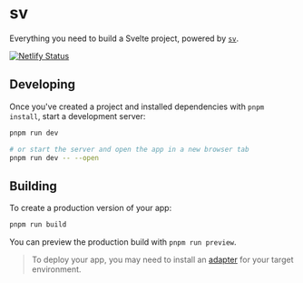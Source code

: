 # sv

Everything you need to build a Svelte project, powered by [`sv`](https://github.com/sveltejs/cli).

[![Netlify Status](https://api.netlify.com/api/v1/badges/1a846d6d-e72e-4a48-a85a-8c117b92c947/deploy-status)](https://app.netlify.com/projects/libcolo/deploys)

## Developing

Once you've created a project and installed dependencies with `pnpm install`, start a development server:

```bash
pnpm run dev

# or start the server and open the app in a new browser tab
pnpm run dev -- --open
```

## Building

To create a production version of your app:

```bash
pnpm run build
```

You can preview the production build with `pnpm run preview`.

> To deploy your app, you may need to install an [adapter](https://svelte.dev/docs/kit/adapters) for your target environment.
